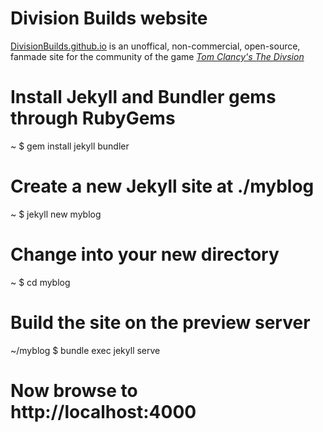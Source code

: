 # Division Builds website
[DivisionBuilds.github.io](https://divisionbuilds.github.io) is an unoffical, non-commercial, open-source, fanmade site for the community of the game [*Tom Clancy's The Divsion*](http://thedivisiongame.com)

# Install Jekyll and Bundler gems through RubyGems
~ $ gem install jekyll bundler

# Create a new Jekyll site at ./myblog
~ $ jekyll new myblog

# Change into your new directory
~ $ cd myblog

# Build the site on the preview server
~/myblog $ bundle exec jekyll serve

# Now browse to http://localhost:4000
